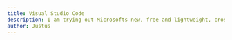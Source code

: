 ```yaml
---
title: Visual Studio Code
description: I am trying out Microsofts new, free and lightweight, cross-platform Editor
author: Justus
---
```




